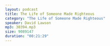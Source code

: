 ```yaml
---
layout: podcast
title: The Life of Someone Made Righteous
category: "The Life of Someone Made Righteous"
speaker: David Lawson
mp3: 30394.mp3
size: 9089147
duration: "00:21:29"
---
```


